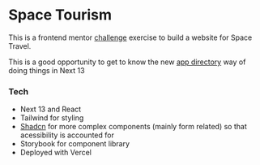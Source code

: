 # Space Tourism

This is a frontend mentor [challenge](https://www.frontendmentor.io/challenges/space-tourism-multipage-website-gRWj1URZ3) exercise to build a website for Space Travel.

This is a good opportunity to get to know the new [app directory](https://nextjs.org/blog/next-13#new-app-directory-beta) way of doing things in Next 13

### Tech

- Next 13 and React
- Tailwind for styling
- [Shadcn](https://ui.shadcn.com/docs) for more complex components (mainly form related) so that acessibility is accounted for
- Storybook for component library
- Deployed with Vercel
